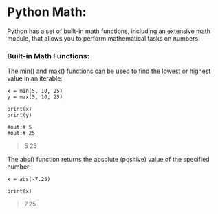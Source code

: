 # Python Math:

Python has a set of built-in math functions, including an extensive math module, that allows you to perform mathematical tasks on numbers.

### Built-in Math Functions:

The min() and max() functions can be used to find the lowest or highest value in an iterable:

```
x = min(5, 10, 25)
y = max(5, 10, 25)

print(x)
print(y)

#out:# 5
#out:# 25
```
> 5
> 25

The abs() function returns the absolute (positive) value of the specified number:

```
x = abs(-7.25)

print(x)
```

> 7.25
